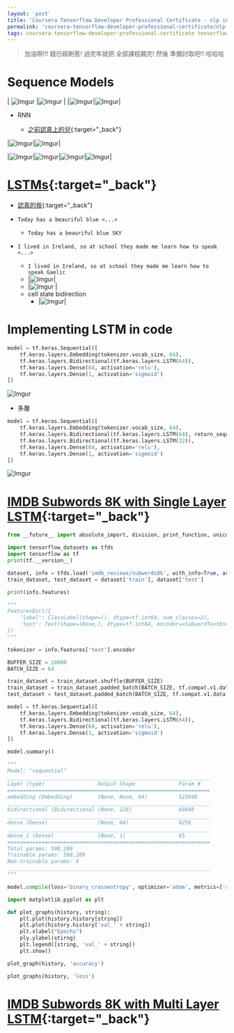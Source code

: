 ```yaml
---
layout: 'post'
title: 'Coursera Tensorflow Developer Professional Certificate - nlp in tensorflow week03 (Sequence models)'
permalink: 'coursera-tensorflow-developer-professional-certificate/nlp-in-tensorflow/week03'
tags: coursera-tensorflow-developer-professional-certificate tensorflow nlp sequence-encoding rnn LSTM
---
```


> 加油啊!!! 錢已經刷惹! 過完年就把 全部課程飆完! 然後 準備討取吧!! 哈哈哈

# Sequence Models


| ![Imgur](https://i.imgur.com/DEtZwHh.png) |![Imgur](https://i.imgur.com/cMfNxD6.png) |
|![Imgur](https://i.imgur.com/FS0JiWW.png)|![Imgur](https://i.imgur.com/FaSMo5F.png)|

- RNN

   - [之前認真上的兒](https://yuting3656.github.io/yutingblog/blog/tag#coursera-deep-learning){:target="_back"}

|![Imgur](https://i.imgur.com/20uctwR.png)|![Imgur](https://i.imgur.com/2xzyPQi.png)|

|![Imgur](https://i.imgur.com/GFxRycR.png)|![Imgur](https://i.imgur.com/BTbIHuB.png)|![Imgur](https://i.imgur.com/MUHqQxr.png)|![Imgur](https://i.imgur.com/9VWcVie.png)|


# [LSTMs](https://www.coursera.org/learn/nlp-sequence-models/lecture/KXoay/long-short-term-memory-lstm){:target="_back"}

   - [認真的我](https://yuting3656.github.io/yutingblog//dl-coursera-sequence-models/week1/rnn-sequence-models2){:target="_back"}

- `Today has a beauriful blue <...>`
   - `Today has a beauriful blue SKY`

- `I lived in Ireland, so at school they made me learn how to speak <...>`
   - `I lived in Ireland, so at school they made me learn how to speak Gaelic`
   - |![Imgur](https://i.imgur.com/CeLLF5M.png)| 
   - |![Imgur](https://i.imgur.com/F1ZAfdD.png) |
   - cell state bidirection
      - |![Imgur](https://i.imgur.com/Up7W2rx.png)|

# Implementing LSTM in code

~~~python
model = tf.keras.Sequential([
    tf.keras.layers.Embedding(tokenizer.vocab_size, 64),
    tf.keras.layers.Bidirectional(tf.keras.layers.LSTM(64)),
    tf.keras.layers.Dense(64, activation='relu'),
    tf.keras.layers.Dense(1, activation='sigmoid')
])
~~~

![Imgur](https://i.imgur.com/87YahQ9.png)

- 多層

~~~python
model = tf.keras.Sequential([
    tf.keras.layers.Embedding(tokenizer.vocab_size, 64),
    tf.keras.layers.Bidirectional(tf.keras.layers.LSTM(64), return_sequence=True),
    tf.keras.layers.Bidirectional(tf.keras.layers.LSTM(32)),
    tf.keras.layers.Dense(64, activation='relu'),
    tf.keras.layers.Dense(1, activation='sigmoid')
])
~~~

![Imgur](https://i.imgur.com/1ZJvPYI.png)

# [IMDB Subwords 8K with Single Layer LSTM](https://colab.research.google.com/github/lmoroney/dlaicourse/blob/master/TensorFlow%20In%20Practice/Course%203%20-%20NLP/Course%203%20-%20Week%203%20-%20Lesson%201a.ipynb){:target="_back"}

~~~python
from __future__ import absolute_import, division, print_function, unicode_literals

import tensorflow_datasets as tfds
import tensorflow as tf
print(tf.__version__)
~~~

~~~python
dataset, info = tfds.load('imdb_reviews/subwords8k', with_info=True, as_supervised=True)
train_dataset, test_dataset = dataset['train'], dataset['test']
~~~

~~~python
print(info.features)

"""
FeaturesDict({
    'label': ClassLabel(shape=(), dtype=tf.int64, num_classes=2),
    'text': Text(shape=(None,), dtype=tf.int64, encoder=<SubwordTextEncoder vocab_size=8185>),
})
"""
~~~

~~~python
tokenizer = info.features['text'].encoder
~~~

~~~python
BUFFER_SIZE = 10000
BATCH_SIZE = 64

train_dataset = train_dataset.shuffle(BUFFER_SIZE)
train_dataset = train_dataset.padded_batch(BATCH_SIZE, tf.compat.v1.data.get_output_shapes(train_dataset))
test_dataset = test_dataset.padded_batch(BATCH_SIZE, tf.compat.v1.data.get_output_shapes(test_dataset))
~~~

~~~python
model = tf.keras.Sequential([
    tf.keras.layers.Embedding(tokenizer.vocab_size, 64),
    tf.keras.layers.Bidirectional(tf.keras.layers.LSTM(64)),
    tf.keras.layers.Dense(64, activation='relu'),
    tf.keras.layers.Dense(1, activation='sigmoid')
])
~~~

~~~python
model.summary()

"""
Model: "sequential"
_________________________________________________________________
Layer (type)                 Output Shape              Param #   
=================================================================
embedding (Embedding)        (None, None, 64)          523840    
_________________________________________________________________
bidirectional (Bidirectional (None, 128)               66048     
_________________________________________________________________
dense (Dense)                (None, 64)                8256      
_________________________________________________________________
dense_1 (Dense)              (None, 1)                 65        
=================================================================
Total params: 598,209
Trainable params: 598,209
Non-trainable params: 0
_________________________________________________________________
"""
~~~

~~~python
model.compile(loss='binary_crossentropy', optimizer='adam', metrics=['accuracy'])
~~~

~~~python
import matplotlib.pyplot as plt

def plot_graphs(history, string):
    plt.plot(history.history[string])
    plt.plot(history.history['val_' + string])
    plt.xlabel("Epochs")
    ply.ylabel(stirng)
    plt.legend([string, 'val_' + string])
    plt.show()
~~~

~~~python
plot_graph(history, 'accuracy')
~~~

~~~python
plot_graphs(history, 'loss')
~~~


# [IMDB Subwords 8K with Multi Layer LSTM](https://colab.research.google.com/github/lmoroney/dlaicourse/blob/master/TensorFlow%20In%20Practice/Course%203%20-%20NLP/Course%203%20-%20Week%203%20-%20Lesson%201b.ipynb){:target="_back"}